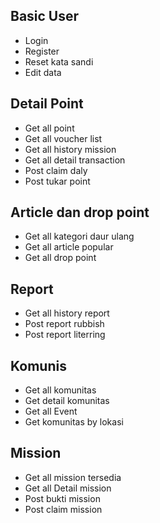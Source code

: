 ## Basic User
* Login 
* Register
* Reset kata sandi
* Edit data

## Detail Point
* Get all point
* Get all voucher list
* Get all history mission
* Get all detail transaction
* Post claim daly
* Post tukar point

## Article dan drop point
* Get all kategori daur ulang
* Get all article popular
* Get all drop point

## Report
* Get all history report
* Post report rubbish
* Post report literring

## Komunis
* Get all komunitas
* Get detail komunitas
* Get all Event
* Get komunitas by lokasi 

## Mission
* Get all mission tersedia
* Get all Detail mission
* Post bukti mission
* Post claim mission
